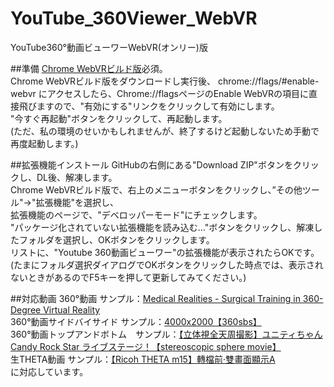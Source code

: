 # YouTube_360Viewer_WebVR
YouTube360°動画ビューワーWebVR(オンリー)版

##準備
[Chrome WebVRビルド版](https://drive.google.com/folderview?id=0BzudLt22BqGRbW9WTHMtOWMzNjQ#list)必須。  
Chrome WebVRビルド版をダウンロードし実行後、
chrome://flags/#enable-webvr にアクセスしたら、Chrome://flagsページのEnable WebVRの項目に直接飛びますので、"有効にする"リンクをクリックして有効にします。  
"今すぐ再起動"ボタンをクリックして、再起動します。  
(ただ、私の環境のせいかもしれませんが、終了するけど起動しないため手動で再度起動します。)

##拡張機能インストール
GitHubの右側にある"Download ZIP"ボタンをクリックし、DL後、解凍します。  
Chrome WebVRビルド版で、右上のメニューボタンをクリックし、”その他ツール"→"拡張機能"を選択し、  
拡張機能のページで、"デベロッパーモード"にチェックします。  
"パッケージ化されていない拡張機能を読み込む…"ボタンをクリックし、解凍したフォルダを選択し、OKボタンをクリックします。  
リストに、"Youtube 360動画ビューワー"の拡張機能が表示されたらOKです。  
(たまにフォルダ選択ダイアログでOKボタンをクリックした時点では、表示されないときがあるのでF5キーを押して更新してみてください。)

##対応動画
360°動画 サンプル：[Medical Realities - Surgical Training in 360-Degree Virtual Reality](https://www.youtube.com/watch?v=VAUbacNs4MQ)  
360°動画サイドバイサイド サンプル：[4000x2000【360sbs】](https://www.youtube.com/watch?v=46efEgE9nsA)  
360°動画トップアンドボトム　サンプル：[【立体視全天周撮影】ユニティちゃん Candy Rock Star ライブステージ！【stereoscopic sphere movie】](https://www.youtube.com/watch?v=_BERVmTEAeM)  
生THETA動画 サンプル：[【Ricoh THETA m15】轉檔前‧雙畫面顯示A](https://www.youtube.com/watch?v=Qp5Z-2MPaek)  
に対応しています。



